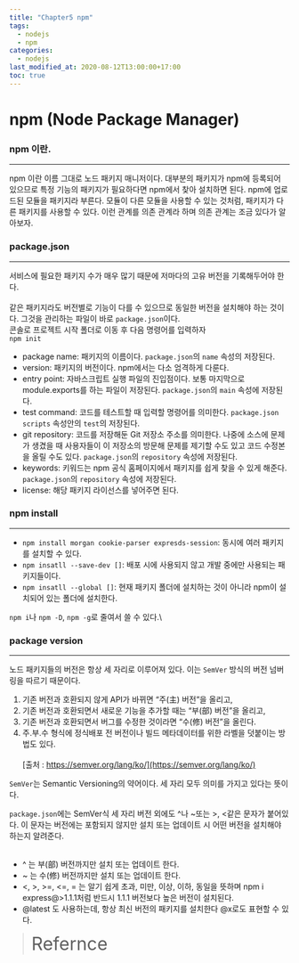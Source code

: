 ```yaml
---
title: "Chapter5 npm"
tags:
  - nodejs
  - npm
categories:
  - nodejs
last_modified_at: 2020-08-12T13:00:00+17:00
toc: true
---
```

<script type="text/javascript"
src="https://cdn.mathjax.org/mathjax/latest/MathJax.js?config=TeX-AMS_HTML">
</script>

# npm (Node Package Manager)

### npm 이란.
***
npm 이란 이름 그대로 노드 패키지 매니저이다. 대부분의 패키지가 npm에 등록되어 있으므로 특정 기능의 패키지가 필요하다면 npm에서 찾아 설치하면 된다.
npm에 업로드된 모듈을 패키지라 부른다. 모듈이 다른 모듈을 사용할 수 있는 것처럼, 패키지가 다른 패키지를 사용할 수 있다.
이런 관계를 의존 관계라 하며 의존 관계는 조금 있다가 알아보자.

### package.json
***

서비스에 필요한 패키지 수가 매우 많기 때문에 저마다의 고유 버전을 기록해두어야 한다.
<br><br>
같은 패키지라도 버전별로 기능이 다를 수 있으므로 동일한 버전을 설치해야 하는 것이다.
그것을 관리하는 파일이 바로 `package.json`이다.
<br>
콘솔로 프로젝트 시작 폴더로 이동 후 다음 명령어를 입력하자<br>
`npm init`

- package name: 패키지의 이름이다. `package.json`의 `name` 속성의 저장된다.
- version: 패키지의 버전이다. npm에서는 다소 엄격하게 다룬다.
- entry point: 자바스크립트 실행 파일의 진입점이다. 보통 마지막으로 module.exports를 하는 파일이 저장된다. `package.json`의 `main` 속성에 저장된다.
- test command: 코드를 테스트할 때 입력할 명령어를 의미한다. `package.json` `scripts` 속성안의 `test`의 저장된다.
- git repository: 코드를 저장해둔 Git 저장소 주소를 의미한다. 나중에 소스에 문제가 생겼을 때 사용자들이 이 저장소의 방문해 문제를 제기할 수도 있고 코드 수정본을 올릴 수도 있다. `package.json`의 `repository` 속성에 저장된다.
- keywords: 키워드는 npm 공식 홈페이지에서 패키지를 쉽게 찾을 수 있게 해준다. `package.json`의 `repository` 속성에 저장된다.
- license: 해당 패키지 라이선스를 넣어주면 된다.

### npm install
***
- `npm install morgan cookie-parser expresds-session`: 동시에 여러 패키지를 설치할 수 있다.
- `npm insatll --save-dev []`: 배포 시에 사용되지 않고 개발 중에만 사용되는 패키지들이다.
- `npm insatll --global []`: 현재 패키지 폴더에 설치하는 것이 아니라 npm이 설치되어 있는 폴더에 설치한다.

`npm i`나 `npm -D`, `npm -g`로 줄여서 쓸 수 있다.\

### package version
***
노드 패키지들의 버전은 항상 세 자리로 이루어져 있다. 이는 `SemVer` 방식의 버전 넘버링을 따르기 때문이다.
>
1. 기존 버전과 호환되지 않게 API가 바뀌면 “주(主) 버전”을 올리고,
2. 기존 버전과 호환되면서 새로운 기능을 추가할 때는 “부(部) 버전”을 올리고,
3. 기존 버전과 호환되면서 버그를 수정한 것이라면 “수(修) 버전”을 올린다.
4. 주.부.수 형식에 정식배포 전 버전이나 빌드 메타데이터를 위한 라벨을 덧붙이는 방법도 있다.<br><br>
[출처 : https://semver.org/lang/ko/](https://semver.org/lang/ko/)

`SemVer`는 Semantic Versioning의 약어이다. 세 자리 모두 의미를 가지고 있다는 뜻이다.

`package.json`에는 SemVer식 세 자리 버전 외에도 ^나 ~또는 >, <같은 문자가 붙어있다.
이 문자는 버전에는 포함되지 않지만 설치 또는 업데이트 시 어떤 버전을 설치해야 하는지 알려준다.<br><br>
- ^ 는 부(部) 버전까지만 설치 또는 업데이트 한다.
- ~ 는 수(修) 버전까지만 설치 또는 업데이트 한다.
- <, >, >=, <=, = 는 알기 쉽게 초과, 미만, 이상, 이하, 동일을 뜻하며 npm i express@>1.1.1처럼 반드시 1.1.1 버전보다 높은 버전이 설치된다.
- @latest 도 사용하는데, 항상 최신 버전의 패키지를 설치한다 @x로도 표현할 수 있다.
><font size="6">Refernce</font><br>
